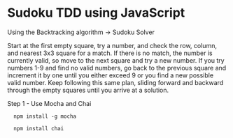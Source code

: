 # Sudoku TDD using JavaScript

Using the Backtracking algorithm -> Sudoku Solver

Start at the first empty square, try a number, and check the row, column, and nearest 3x3 square for a match. If there is no match, the number is currently valid, so move to the next square and try a new number. If you try numbers 1-9 and find no valid numbers, go back to the previous square and increment it by one until you either exceed 9 or you find a new possible valid number. Keep following this same plan, sliding forward and backward through the empty squares until you arrive at a solution.

Step 1 - Use Mocha and Chai

      npm install -g mocha

      npm install chai
